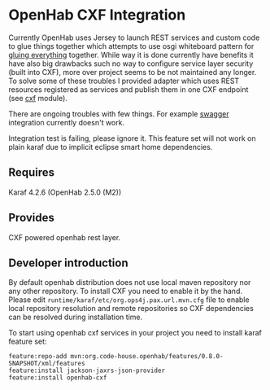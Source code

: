 # OpenHab CXF Integration

Currently OpenHab uses Jersey to launch REST services and custom code to glue things together which attempts to use osgi
whiteboard pattern for [gluing everything](https://github.com/hstaudacher/osgi-jax-rs-connector/) together. While way it
is done currently have benefits it have also big drawbacks such no way to configure service layer security (built into CXF),
more over project seems to be not maintained any longer. To solve some of these troubles I provided adapter which uses REST
resources registered as services and publish them in one CXF endpoint (see [cxf](./cxf) module).

There are ongoing troubles with few things. For example [swagger](http://github.com/Code-House/karaf-swagger) integration currently doesn't work.

Integration test is failing, please ignore it. This feature set will not work on plain karaf due to implicit eclipse smart home dependencies.

Requires
---
Karaf 4.2.6 (OpenHab 2.5.0 (M2))

Provides
---
CXF powered openhab rest layer.

## Developer introduction

By default openhab distribution does not use local maven repository nor any other repository. To install CXF you need to
enable it by the hand. Please edit `runtime/karaf/etc/org.ops4j.pax.url.mvn.cfg` file to enable local repository resolution
and remote repositories so CXF dependencies can be resolved during installation time.

To start using openhab cxf services in your project you need to install karaf feature set:

```
feature:repo-add mvn:org.code-house.openhab/features/0.8.0-SNAPSHOT/xml/features
feature:install jackson-jaxrs-json-provider
feature:install openhab-cxf
```


